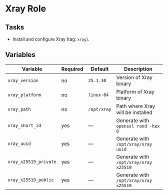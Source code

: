 # Xray Role

## Tasks

- Install and configure Xray (tag: `xray`).

## Variables

| Variable              | Required | Default     | Description                           |
| --------------------- | -------- | ----------- | ------------------------------------- |
| `xray_version`        | no       | `25.1.30`   | Version of Xray binary                |
| `xray_platform`       | no       | `linux-64`  | Platform of Xray binary               |
| `xray_path`           | no       | `/opt/xray` | Path where Xray will be installed     |
| `xray_short_id`       | yes      | —           | Generate with `openssl rand -hex 8`   |
| `xray_uuid`           | yes      | —           | Generate with `/opt/xray/xray uuid`   |
| `xray_x25519_private` | yes      | —           | Generate with `/opt/xray/xray x25519` |
| `xray_x25519_public`  | yes      | —           | Generate with `/opt/xray/xray x25519` |
